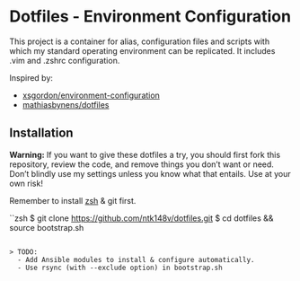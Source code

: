 # Dotfiles - Environment Configuration

This project is a container for alias, configuration files and scripts with
which my standard operating environment can be replicated. It includes .vim
and .zshrc configuration.

Inspired by:
- [xsgordon/environment-configuration](https://github.com/xsgordon/environment-configuration)
- [mathiasbynens/dotfiles](https://github.com/mathiasbynens/dotfiles)

## Installation

**Warning:** If you want to give these dotfiles a try, you should first fork
this repository, review the code, and remove things you don’t want or need.
Don’t blindly use my settings unless you know what that entails. Use at your
own risk!

Remember to install [zsh](https://github.com/zsh-users/zsh) & git first.

``zsh
$ git clone https://github.com/ntk148v/dotfiles.git
$ cd dotfiles && source bootstrap.sh
```

> TODO:
  - Add Ansible modules to install & configure automatically.
  - Use rsync (with --exclude option) in bootstrap.sh
